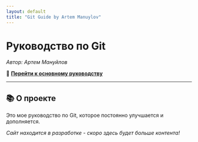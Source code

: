 ```yaml
---
layout: default
title: "Git Guide by Artem Manuylov"
---
```


# Руководство по Git

*Автор: Артем Мануйлов*

🔗 **[Перейти к основному руководству](../README.md)**

---

## 📚 О проекте
Это мое руководство по Git, которое постоянно улучшается и дополняется.

*Сайт находится в разработке - скоро здесь будет больше контента!*